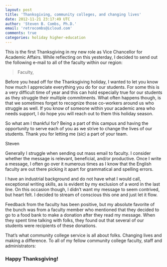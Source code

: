 ```yaml
---
layout: post
title: 'Thanksgiving, community colleges, and changing lives'
date: 2012-11-21 23:17:49 UTC
author: 'Steven B. Combs, Ph.D.'
email: 'retrocombs@icloud.com'
comments: true
categories: holiday higher-education
---
```


This is the first Thanksgiving in my new role as Vice Chancellor for
Academic Affairs. While reflecting on this yesterday, I decided to send
out the following e-mail to all of the faculty within our region:

> Faculty,
>
Before you head off for the Thanksgiving holiday, I wanted to let you know how much I appreciate everything you do for our students. For some this is a very difficult time of year and this can hold especially true for our students as they struggle their multiple commitments. What often happens though, is that we sometimes forget to recognize those co-workers around us who struggle as well. If you know of someone within your academic area who needs support, I do hope you will reach out to them this holiday season.
>
So what am I thankful for? Being a part of this campus and having the opportunity to serve each of you as we strive to change the lives of our students. Thank you for letting me (sic) a part of your team.
>
Steven

Generally I struggle when sending out mass email to faculty. I consider whether the message is relevant, beneficial, and/or productive. Once I write a message, I often go over it numerous times as I know that the English faculty are out there picking it apart for grammatical and spelling errors.

I have an industrial background and do not have
what I would call, exceptional writing skills, as is evident by my exclusion of a word in the last line. On this occasion though, I didn’t want my message to seem contrived, but  heart felt. I decided to stream of conscious this one and just let it flow.

Feedback from the faculty has been positive, but my absolute favorite of the bunch was from a faculty member who mentioned that they decided to go to a food bank to make a donation after they read my message. When they spent time talking with folks, they found out that several of our students were recipients of these donations.

That’s what community college service is all about folks. Changing lives and making a difference. To all of my fellow community college faculty, staff and administrators:

<h3>Happy Thanksgiving!</h3>
